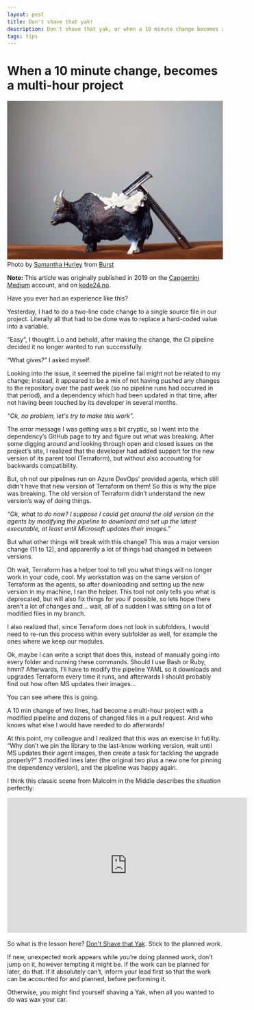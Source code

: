 ```yaml
---
layout: post
title: Don't shave that yak!
description: Don't shave that yak, or when a 10 minute change becomes a multi-hour project
tags: tips
---
```


# When a 10 minute change, becomes a multi-hour project

![Someone not following the advice of this article](/assets/images/dont-shave-that-yak/yak-shave.jpg)
Photo by <a href="https://burst.shopify.com/@lightleaksin?utm_campaign=photo_credit&amp;utm_content=Browse+Free+HD+Images+of+Bet+You+Didn%27t+Expect+To+See+A+Yak+Being+Shaved+Today&amp;utm_medium=referral&amp;utm_source=credit">Samantha Hurley</a> from <a href="https://burst.shopify.com/animal?utm_campaign=photo_credit&amp;utm_content=Browse+Free+HD+Images+of+Bet+You+Didn%27t+Expect+To+See+A+Yak+Being+Shaved+Today&amp;utm_medium=referral&amp;utm_source=credit">Burst</a>


**Note:** This article was originally published in 2019 on the [Capgemini Medium](https://medium.com/capgemini-norway/dont-shave-that-yak-872e994da32b) account, and on [kode24.no](https://www.kode24.no/guider/stick-to-your-planned-work/71207835).    

Have you ever had an experience like this?

Yesterday, I had to do a two-line code change to a single source file in our project. Literally all that had to be done was to replace a hard-coded value into a variable.

“Easy”, I thought. Lo and behold, after making the change, the CI pipeline decided it no longer wanted to run successfully.

“What gives?” I asked myself.

Looking into the issue, it seemed the pipeline fail might not be related to my change; instead, it appeared to be a mix of not having pushed any changes to the repository over the past week (so no pipeline runs had occurred in that period), and a dependency which had been updated in that time, after not having been touched by its developer in several months.

*“Ok, no problem, let's try to make this work”.*

The error message I was getting was a bit cryptic, so I went into the dependency’s GitHub page to try and figure out what was breaking. After some digging around and looking through open and closed issues on the project’s site, I realized that the developer had added support for the new version of its parent tool (Terraform), but without also accounting for backwards compatibility.

But, oh no! our pipelines run on Azure DevOps’ provided agents, which still didn't have that new version of Terraform on them! So this is why the pipe was breaking. The old version of Terraform didn’t understand the new version’s way of doing things.

*“Ok, what to do now? I suppose I could get around the old version on the agents by modifying the pipeline to download and set up the latest executable, at least until Microsoft updates their images.”*

But what other things will break with this change? This was a major version change (11 to 12), and apparently a lot of things had changed in between versions.

Oh wait, Terraform has a helper tool to tell you what things will no longer work in your code, cool. My workstation was on the same version of Terraform as the agents, so after downloading and setting up the new version in my machine, I ran the helper. This tool not only tells you what is deprecated, but will also fix things for you if possible, so lets hope there aren’t a lot of changes and… wait, all of a sudden I was sitting on a lot of modified files in my branch.

I also realized that, since Terraform does not look in subfolders, I would need to re-run this process within every subfolder as well, for example the ones where we keep our modules.

Ok, maybe I can write a script that does this, instead of manually going into every folder and running these commands. Should I use Bash or Ruby, hmm? Afterwards, I’ll have to modify the pipeline YAML so it downloads and upgrades Terraform every time it runs, and afterwards I should probably find out how often MS updates their images…

You can see where this is going.

A 10 min change of two lines, had become a multi-hour project with a modified pipeline and dozens of changed files in a pull request. And who knows what else I would have needed to do afterwards!

At this point, my colleague and I realized that this was an exercise in futility. “Why don’t we pin the library to the last-know working version, wait until MS updates their agent images, then create a task for tackling the upgrade properly?” 3 modified lines later (the original two plus a new one for pinning the dependency version), and the pipeline was happy again.

I think this classic scene from Malcolm in the Middle describes the situation perfectly:

<iframe width="560" height="315" src="https://www.youtube.com/embed/8fnfeuoh4s8" title="YouTube video player" frameborder="0" allow="accelerometer; autoplay; clipboard-write; encrypted-media; gyroscope; picture-in-picture" allowfullscreen> </iframe>

So what is the lesson here? [Don't Shave that Yak](https://seths.blog/2005/03/dont_shave_that/). Stick to the planned work.

If new, unexpected work appears while you’re doing planned work, don’t jump on it, however tempting it might be. If the work can be planned for later, do that. If it absolutely can’t, inform your lead first so that the work can be accounted for and planned, before performing it.

Otherwise, you might find yourself shaving a Yak, when all you wanted to do was wax your car.
